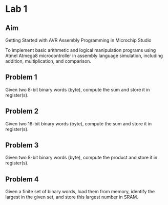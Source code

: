 # Lab 1

## Aim
Getting Started with AVR Assembly Programming in Microchip Studio

To implement basic arithmetic and logical manipulation programs using Atmel Atmega8 microcontroller in assembly
language simulation, including addition, multiplication, and comparison.

## Problem 1
Given two 8-bit binary words (byte), compute the sum and store it in register(s).

## Problem 2
Given two 16-bit binary words (byte), compute the sum and store it in register(s).

## Problem 3
Given two 8-bit binary words (byte), compute the product and store it in register(s).

## Problem 4
Given a finite set of binary words, load them from memory, identify the largest in the given set, and store this largest number in SRAM.
